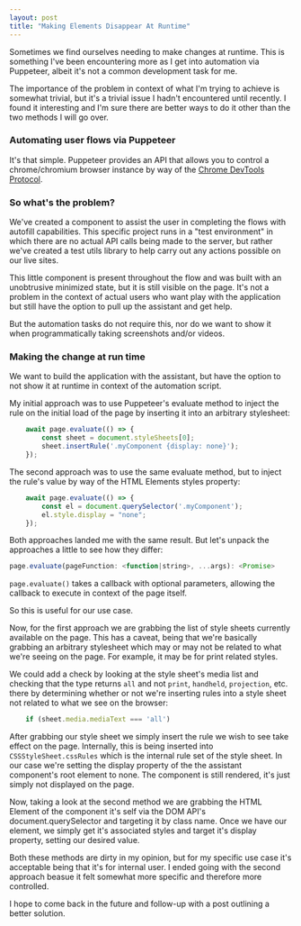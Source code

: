 ```yaml
---
layout: post
title: "Making Elements Disappear At Runtime"
---
```

Sometimes we find ourselves needing to make changes at runtime. This is something I've been encountering more as I get into automation via Puppeteer, albeit it's not a common development task for me.

The importance of the problem in context of what I'm trying to achieve is somewhat trivial, but it's a trivial issue I hadn't encountered until recently. I found it interesting and I'm sure there are better ways to do it other than the two methods I will go over.

### Automating user flows via Puppeteer 

It's that simple. Puppeteer provides an API that allows you to control a chrome/chromium browser instance by way of the [Chrome DevTools Protocol](https://chromedevtools.github.io/devtools-protocol/). 

### So what's the problem?

We've created a component to assist the user in completing the flows with autofill capabilities. This specific project runs in a "test environment" in which there are no actual API calls being made to the server, but rather we've created a test utils library to help carry out any actions possible on our live sites.

This little component is present throughout the flow and was built with an unobtrusive minimized state, but it is still visible on the page. It's not a problem in the context of actual users who want play with the application but still have the option to pull up the assistant and get help.

But the automation tasks do not require this, nor do we want to show it when programmatically taking screenshots and/or videos.

### Making the change at run time

We want to build the application with the assistant, but have the option to not show it at runtime in context of the automation script.

My initial approach was to use Puppeteer's evaluate method to inject the rule on the initial load of the page by inserting it into an arbitrary stylesheet:

```JavaScript
    await page.evaluate(() => {
        const sheet = document.styleSheets[0];
        sheet.insertRule('.myComponent {display: none}');
    });
```

The second approach was to use the same evaluate method, but to inject the rule's value by way of the HTML Elements styles property:

```JavaScript
    await page.evaluate(() => {
        const el = document.querySelector('.myComponent');
        el.style.display = "none";
    });
```            


Both approaches landed me with the same result. But let's unpack the approaches a little to see how they differ:

```JavaScript 
page.evaluate(pageFunction: <function|string>, ...args): <Promise>
```

`page.evaluate()` takes a callback with optional parameters, allowing the callback to execute in context of the page itself.

So this is useful for our use case.

Now, for the first approach we are grabbing the list of style sheets currently available on the page. This has a caveat, being that we're basically grabbing an arbitrary stylesheet which may or may not be related to what we're seeing on the page. For example, it may be for print related styles. 

We could add a check by looking at the style sheet's media list and checking that the type returns `all` and not `print`, `handheld`, `projection`, etc. there by determining whether or not we're inserting rules into a style sheet not related to what we see on the browser:

```JavaScript
    if (sheet.media.mediaText === 'all')
```

After grabbing our style sheet we simply insert the rule we wish to see take effect on the page. Internally, this is being inserted into `CSSStyleSheet.cssRules` which is the internal rule set of the style sheet. 
In our case we're setting the display property of the the assistant component's root element to none. The component is still rendered, it's just simply not displayed on the page. 

Now, taking a look at the second method we are grabbing the HTML Element of the component it's self via the DOM API's document.querySelector and targeting it by class name. Once we have our element, we simply get it's associated styles and target it's display property, setting our desired value.

Both these methods are dirty in my opinion, but for my specific use case it's acceptable being that it's for internal user. I ended going with the second approach beasue it felt somewhat more specific and therefore more controlled.

I hope to come back in the future and follow-up with a post outlining a better solution.
